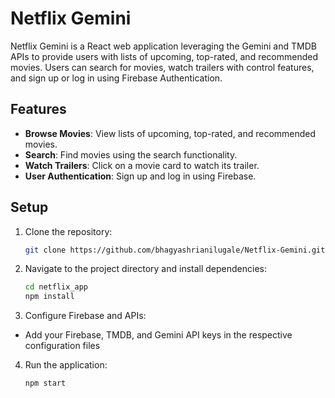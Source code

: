 # Netflix Gemini

Netflix Gemini is a React web application leveraging the Gemini and TMDB APIs to provide users with lists of upcoming, top-rated, and recommended movies. Users can search for movies, watch trailers with control features, and sign up or log in using Firebase Authentication.

## Features
- **Browse Movies**: View lists of upcoming, top-rated, and recommended movies.
- **Search**: Find movies using the search functionality.
- **Watch Trailers**: Click on a movie card to watch its trailer.
- **User Authentication**: Sign up and log in using Firebase.

## Setup
1. Clone the repository:
   ```sh
   git clone https://github.com/bhagyashrianilugale/Netflix-Gemini.git
2. Navigate to the project directory and install dependencies:
   ```sh
   cd netflix_app
   npm install
   
3. Configure Firebase and APIs:
- Add your Firebase, TMDB, and Gemini API keys in the respective 
  configuration files

4. Run the application:
   ```sh
   npm start
   
